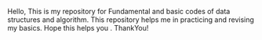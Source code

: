 Hello, 
This is my repository for Fundamental and basic codes of data structures and algorithm.
This repository helps me in practicing and revising my basics.
Hope this helps you .
ThankYou! 
